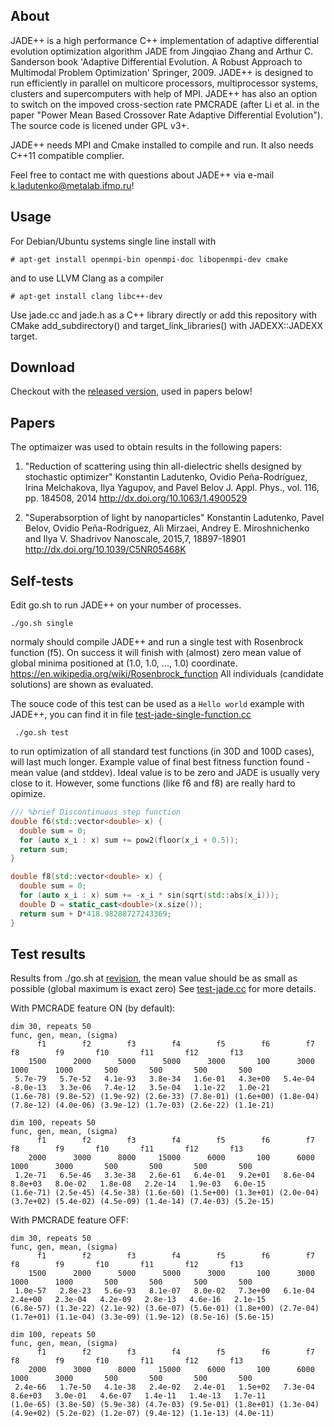 About
----


JADE++ is a high performance C++ implementation of adaptive differential
evolution optimization algorithm JADE from Jingqiao Zhang and Arthur
C. Sanderson book 'Adaptive Differential Evolution. A Robust Approach
to Multimodal Problem Optimization' Springer, 2009.  JADE++ is
designed to run efficiently in parallel on multicore processors,
multiprocessor systems, clusters and supercomputers with help of
MPI. JADE++ has also an option to switch on the impoved
cross-section rate PMCRADE (after Li et al. in the paper "Power Mean
Based Crossover Rate Adaptive Differential Evolution"). The source
code is licened under GPL v3+.

JADE++ needs MPI and Cmake installed to compile and run. It also needs
C++11 compatible complier.

Feel free to contact me with questions about JADE++ via e-mail
k.ladutenko@metalab.ifmo.ru!

Usage
-----

For Debian/Ubuntu systems single line install with

    # apt-get install openmpi-bin openmpi-doc libopenmpi-dev cmake

and to use LLVM Clang as a compiler

    # apt-get install clang libc++-dev

Use jade.cc and jade.h as a C++ library directly or add this repository with CMake add_subdirectory() and target_link_libraries() with JADEXX::JADEXX target.

Download
-------

Checkout with the [released version](https://github.com/kostyfisik/jade/releases/tag/1.0), used in papers below!

Papers
------

The optimaizer was used to obtain results in the following papers:

1. "Reduction of scattering using thin all-dielectric shells designed by stochastic optimizer"
   Konstantin Ladutenko, Ovidio Peña-Rodríguez, Irina Melchakova, Ilya
   Yagupov, and Pavel Belov  J. Appl. Phys., vol. 116, pp. 184508,
   2014 http://dx.doi.org/10.1063/1.4900529

2. "Superabsorption of light by nanoparticles" Konstantin Ladutenko,
   Pavel Belov, Ovidio Peña-Rodríguez, Ali Mirzaei, Andrey
   E. Miroshnichenko and Ilya V. Shadrivov  Nanoscale, 2015,7,
   18897-18901 http://dx.doi.org/10.1039/C5NR05468K

Self-tests
----------

Edit go.sh to run JADE++ on your number of processes.
 
    ./go.sh single

normaly should compile JADE++ and run a single test with Rosenbrock
function (f5). On success it will finish with (almost) zero mean value of
global minima positioned at (1.0, 1.0, ..., 1.0) coordinate.
https://en.wikipedia.org/wiki/Rosenbrock_function
All individuals (candidate solutions) are shown as
evaluated.

The souce code of this test can be used as a `Hello world` example
with JADE++, you can find it in file [test-jade-single-function.cc](https://github.com/kostyfisik/jade/blob/master/src/test-jade-single-function.cc)

     ./go.sh test

to run optimization of all standard test functions (in 30D and 100D cases), will last much longer.
Example value of final best fitness function found - mean value (and
stddev). Ideal value is to be zero and JADE is usually very
close to it. However, some functions (like f6 and f8) are really hard
to opimize.

``` C++
/// %brief Discontinuous step function
double f6(std::vector<double> x) {
  double sum = 0;
  for (auto x_i : x) sum += pow2(floor(x_i + 0.5));
  return sum;
}

double f8(std::vector<double> x) {
  double sum = 0;
  for (auto x_i : x) sum += -x_i * sin(sqrt(std::abs(x_i)));
  double D = static_cast<double>(x.size()); 
  return sum + D*418.98288727243369;
}
```

Test results
------------

Results from ./go.sh at [revision](
https://github.com/kostyfisik/jade/commit/27ebf553682405e8ee18bcaf66a5a835da21b112
), the mean value should be as small as possible (global maximum is
exact zero) See
[test-jade.cc](https://github.com/kostyfisik/jade/blob/master/src/test-jade.cc)
for more details.

With PMCRADE feature ON (by default):

```
dim 30, repeats 50
func, gen, mean, (sigma)
      f1        f2        f3        f4        f5        f6        f7        f8        f9       f10       f11       f12       f13 
    1500      2000      5000      5000      3000       100      3000      1000      1000       500       500       500       500 
 5.7e-79   5.7e-52   4.1e-93   3.8e-34   1.6e-01   4.3e+00   5.4e-04   -8.0e-13   3.3e-06   7.4e-12   3.5e-04   1.1e-22   1.0e-21 
(1.6e-78) (9.8e-52) (1.9e-92) (2.6e-33) (7.8e-01) (1.6e+00) (1.8e-04) (7.8e-12) (4.0e-06) (3.9e-12) (1.7e-03) (2.6e-22) (1.1e-21)

dim 100, repeats 50
func, gen, mean, (sigma)
      f1        f2        f3        f4        f5        f6        f7        f8        f9       f10       f11       f12       f13 
    2000      3000      8000     15000      6000       100      6000      1000      3000       500       500       500       500 
 1.2e-71   6.5e-46   3.3e-38   2.6e-61   6.4e-01   9.2e+01   8.6e-04   8.8e+03   8.0e-02   1.8e-08   2.2e-14   1.9e-03   6.0e-15 
(1.6e-71) (2.5e-45) (4.5e-38) (1.6e-60) (1.5e+00) (1.3e+01) (2.0e-04) (3.7e+02) (5.4e-02) (4.5e-09) (1.4e-14) (7.4e-03) (5.2e-15)
```

With PMCRADE feature OFF:

```
dim 30, repeats 50
func, gen, mean, (sigma)
      f1        f2        f3        f4        f5        f6        f7        f8        f9       f10       f11       f12       f13 
    1500      2000      5000      5000      3000       100      3000      1000      1000       500       500       500       500 
 1.0e-57   2.8e-23   5.6e-93   8.1e-07   8.0e-02   7.3e+00   6.1e-04   2.4e+00   2.3e-04   4.2e-09   2.8e-13   4.6e-16   2.1e-15 
(6.8e-57) (1.3e-22) (2.1e-92) (3.6e-07) (5.6e-01) (1.8e+00) (2.7e-04) (1.7e+01) (1.1e-04) (3.3e-09) (1.9e-12) (8.5e-16) (5.6e-15)

dim 100, repeats 50
func, gen, mean, (sigma)
      f1        f2        f3        f4        f5        f6        f7        f8        f9       f10       f11       f12       f13 
    2000      3000      8000     15000      6000       100      6000      1000      3000       500       500       500       500 
 2.4e-66   1.7e-50   4.1e-38   2.4e-02   2.4e-01   1.5e+02   7.3e-04   8.6e+03   3.0e-01   4.6e-07   1.4e-11   1.4e-13   1.7e-11 
(1.0e-65) (3.8e-50) (5.9e-38) (4.7e-03) (9.5e-01) (1.8e+01) (1.3e-04) (4.9e+02) (5.2e-02) (1.2e-07) (9.4e-12) (1.1e-13) (4.0e-11)

```


